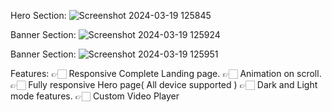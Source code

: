 Hero Section:
![Screenshot 2024-03-19 125845](https://github.com/Vikas-hub17/MetaWorld/assets/72265502/a11f7e17-3dd5-40e7-b833-bea6d5473a93)

Banner Section:
![Screenshot 2024-03-19 125924](https://github.com/Vikas-hub17/MetaWorld/assets/72265502/be8b7b76-3adb-4acc-b73d-0f509bab1f7a)

Banner Section:
![Screenshot 2024-03-19 125951](https://github.com/Vikas-hub17/MetaWorld/assets/72265502/a43df126-bfbc-46cc-ab3d-ccdc1018e04b)

Features: 
 👉🏻 Responsive Complete Landing page.
 👉🏻 Animation on scroll.
 👉🏻 Fully responsive Hero page( All device supported )
 👉🏻 Dark and Light mode features. 
 👉🏻 Custom Video Player
